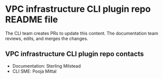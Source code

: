 
# VPC infrastructure CLI plugin repo README file

The CLI team creates PRs to update this content. The documentation team reviews, edits, and merges the changes.

## VPC infrastructure CLI plugin repo contacts

* Documentation: Sterling Milstead
* CLI SME: Pooja Mittal


